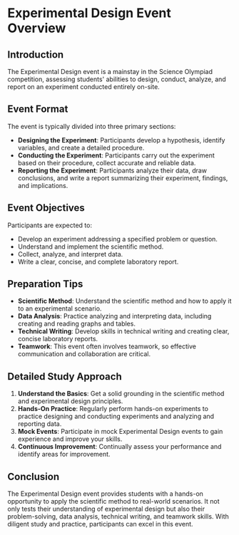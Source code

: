 # Experimental Design Event Overview

## Introduction
The Experimental Design event is a mainstay in the Science Olympiad competition, assessing students' abilities to design, conduct, analyze, and report on an experiment conducted entirely on-site. 

## Event Format
The event is typically divided into three primary sections:

- **Designing the Experiment**: Participants develop a hypothesis, identify variables, and create a detailed procedure.
- **Conducting the Experiment**: Participants carry out the experiment based on their procedure, collect accurate and reliable data.
- **Reporting the Experiment**: Participants analyze their data, draw conclusions, and write a report summarizing their experiment, findings, and implications.

## Event Objectives
Participants are expected to:

- Develop an experiment addressing a specified problem or question.
- Understand and implement the scientific method.
- Collect, analyze, and interpret data.
- Write a clear, concise, and complete laboratory report.

## Preparation Tips

- **Scientific Method**: Understand the scientific method and how to apply it to an experimental scenario.
- **Data Analysis**: Practice analyzing and interpreting data, including creating and reading graphs and tables.
- **Technical Writing**: Develop skills in technical writing and creating clear, concise laboratory reports.
- **Teamwork**: This event often involves teamwork, so effective communication and collaboration are critical.

## Detailed Study Approach
1. **Understand the Basics**: Get a solid grounding in the scientific method and experimental design principles.
2. **Hands-On Practice**: Regularly perform hands-on experiments to practice designing and conducting experiments and analyzing and reporting data.
3. **Mock Events**: Participate in mock Experimental Design events to gain experience and improve your skills.
4. **Continuous Improvement**: Continually assess your performance and identify areas for improvement.

## Conclusion
The Experimental Design event provides students with a hands-on opportunity to apply the scientific method to real-world scenarios. It not only tests their understanding of experimental design but also their problem-solving, data analysis, technical writing, and teamwork skills. With diligent study and practice, participants can excel in this event. 
